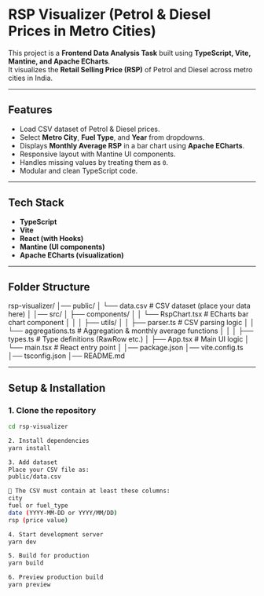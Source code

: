 # RSP Visualizer (Petrol & Diesel Prices in Metro Cities)

This project is a **Frontend Data Analysis Task** built using **TypeScript, Vite, Mantine, and Apache ECharts**.  
It visualizes the **Retail Selling Price (RSP)** of Petrol and Diesel across metro cities in India.  

---

## Features

- Load CSV dataset of Petrol & Diesel prices.
- Select **Metro City**, **Fuel Type**, and **Year** from dropdowns.
- Displays **Monthly Average RSP** in a bar chart using **Apache ECharts**.
- Responsive layout with Mantine UI components.
- Handles missing values by treating them as `0`.
- Modular and clean TypeScript code.

---

## Tech Stack

- **TypeScript**
- **Vite**
- **React (with Hooks)**
- **Mantine (UI components)**
- **Apache ECharts (visualization)**

---

## Folder Structure
rsp-visualizer/
│── public/
│ └── data.csv # CSV dataset (place your data here)
│
│── src/
│ ├── components/
│ │ └── RspChart.tsx # ECharts bar chart component
│ │
│ ├── utils/
│ │ ├── parser.ts # CSV parsing logic
│ │ └── aggregations.ts # Aggregation & monthly average functions
│ │
│ ├── types.ts # Type definitions (RawRow etc.)
│ ├── App.tsx # Main UI logic
│ └── main.tsx # React entry point
│
│── package.json
│── vite.config.ts
│── tsconfig.json
│── README.md


---

## Setup & Installation

### 1. Clone the repository
```sh
cd rsp-visualizer

2. Install dependencies
yarn install

3. Add dataset
Place your CSV file as:
public/data.csv

📌 The CSV must contain at least these columns:
city
fuel or fuel_type
date (YYYY-MM-DD or YYYY/MM/DD)
rsp (price value)

4. Start development server
yarn dev

5. Build for production
yarn build

6. Preview production build
yarn preview